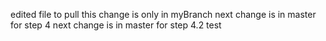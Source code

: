 edited file to pull
this change is only in myBranch
next change is in master for step 4
next change is in master for step 4.2
test
